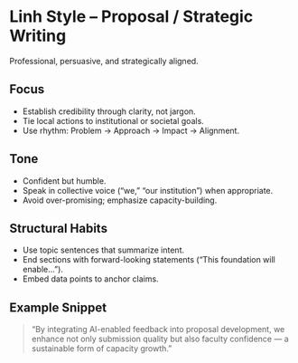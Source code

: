 # Linh Style – Proposal / Strategic Writing

Professional, persuasive, and strategically aligned.

## Focus
- Establish credibility through clarity, not jargon.
- Tie local actions to institutional or societal goals.
- Use rhythm: Problem → Approach → Impact → Alignment.

## Tone
- Confident but humble.
- Speak in collective voice (“we,” “our institution”) when appropriate.
- Avoid over-promising; emphasize capacity-building.

## Structural Habits
- Use topic sentences that summarize intent.
- End sections with forward-looking statements (“This foundation will enable…”).
- Embed data points to anchor claims.

## Example Snippet
> “By integrating AI-enabled feedback into proposal development, we enhance not only submission quality but also faculty confidence — a sustainable form of capacity growth.”
